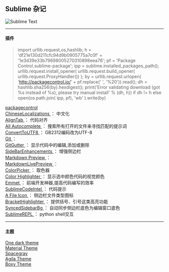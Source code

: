 ## Sublime 杂记
![Sublime Text](http://7xix3g.com1.z0.glb.clouddn.com/15-7-14/49125259.jpg)
***
#### 插件  
>import urllib.request,os,hashlib; h = 'df21e130d211cfc94d9b0905775a7c0f' + '1e3d39e33b79698005270310898eea76'; pf = 'Package Control.sublime-package'; ipp = sublime.installed_packages_path(); urllib.request.install_opener( urllib.request.build_opener( urllib.request.ProxyHandler()) ); by = urllib.request.urlopen( 'http://packagecontrol.io/' + pf.replace(' ', '%20')).read(); dh = hashlib.sha256(by).hexdigest(); print('Error validating download (got %s instead of %s), please try manual install' % (dh, h)) if dh != h else open(os.path.join( ipp, pf), 'wb' ).write(by)

[packagecontrol       ](https://packagecontrol.io/)  
[ChineseLocalizations ](https://github.com/rexdf/ChineseLocalization)                   ： 中文化  
[AlignTab             ](https://github.com/randy3k/AlignTab)                            ： 代码对齐  
[All Autocomplete     ](https://github.com/alienhard/SublimeAllAutocomplete)            ： 搜索所有打开的文件来寻找匹配的提示词  
[ConvertToUTF8        ](https://github.com/seanliang/ConvertToUTF8)                     ： GB2312编码改为UTF-8  
[Git                  ](https://github.com/kemayo/sublime-text-git)                     ：  
[GitGutter            ](https://github.com/jisaacks/GitGutter)                          ： 显示代码中的编辑,添加或删除  
[SideBarEnhancements  ](https://github.com/SideBarEnhancements-org/SideBarEnhancements) ： 增强侧边栏  
[Markdown Preview     ](https://github.com/revolunet/sublimetext-markdown-preview)      ：  
[MarkdownLivePreview  ](https://github.com/math2001/MarkdownLivePreview)                ：  
[ColorPicker          ](https://github.com/weslly/ColorPicker)                          ： 取色器  
[Color Highlighter    ](https://github.com/Monnoroch/ColorHighlighter)                  ： 显示选中颜色代码的视觉颜色  
[Emmet                ](https://github.com/sergeche/emmet-sublime)                      ： 前端开发神器,提高代码编写的效率  
[SublimeCodeIntel     ](https://github.com/SublimeCodeIntel/SublimeCodeIntel)           ： 代码提示  
[A File Icon          ](https://github.com/ihodev/a-file-icon)                          ： 侧边栏文件类型图标  
[BracketHighlighter   ](https://github.com/facelessuser/BracketHighlighter)             ： 提供括号、引号这类高亮功能  
[SyncedSidebarBg      ](https://github.com/aziz/SublimeSyncedSidebarBg)                 ： 自动同步侧边栏底色为编辑窗口底色  
[SublimeREPL          ](https://github.com/wuub/SublimeREPL)                            ： python shell交互  

***
#### 主题  
[One dark theme ](https://github.com/andresmichel/one-dark-theme)  
[Material Theme ](https://github.com/equinusocio/material-theme)  
[Spacegray      ](https://github.com/kkga/spacegray)  
[Agila Theme    ](https://github.com/arvi/Agila-Theme)  
[Boxy Theme     ](https://github.com/ihodev/sublime-boxy)  
